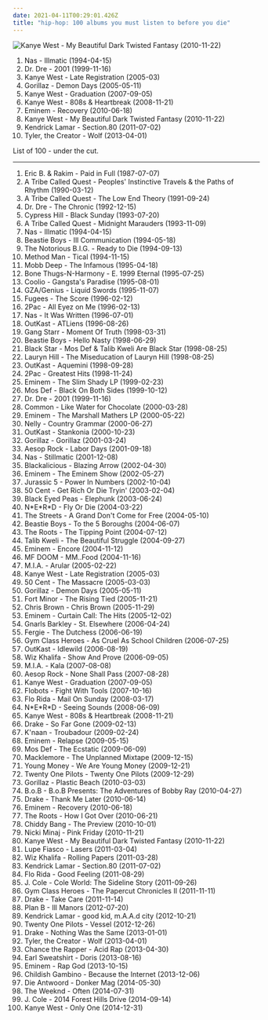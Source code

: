 ```yaml
---
date: 2021-04-11T00:29:01.426Z
title: "hip-hop: 100 albums you must listen to before you die"
---
```

![Kanye West - My Beautiful Dark Twisted Fantasy (2010-11-22)](http://coverartarchive.org/release/cd7d8c81-d519-4149-8cd0-ade722ad19b9/1469458634-500.jpg "Kanye West - My Beautiful Dark Twisted Fantasy (2010-11-22)")
<ol class="albums">
<li data-cover="https://img.discogs.com/BPm1tRc82RVJSwNtAU_IcS_WfM0=/fit-in/600x600/filters:strip_icc():format(jpeg):mode_rgb():quality(90)/discogs-images/R-4129541-1611603191-2116.jpeg.jpg" data-tags="hip-hop" role="button">Nas - Illmatic (1994-04-15)</li>
<li data-cover="http://coverartarchive.org/release/db4baedf-bfe1-4e04-b359-99761f1b3deb/8671147785-500.jpg" data-tags="hip-hop, rap, gangsta rap" role="button">Dr. Dre - 2001 (1999-11-16)</li>
<li data-cover="https://img.discogs.com/yijRdl9GTByo5MDl6kKGHtk89Pw=/fit-in/600x493/filters:strip_icc():format(jpeg):mode_rgb():quality(90)/discogs-images/R-9797041-1494512428-2136.jpeg.jpg" data-tags="hip-hop" role="button">Kanye West - Late Registration (2005-03)</li>
<li data-cover="http://coverartarchive.org/release/ad0a377b-6c7c-30ff-921d-a47edae073e2/6436408454-500.jpg" data-tags="alternative, electronic" role="button">Gorillaz - Demon Days (2005-05-11)</li>
<li data-cover="http://coverartarchive.org/release/06a81817-093d-40f0-aef2-90673fa550ae/2727362998-500.jpg" data-tags="hip-hop" role="button">Kanye West - Graduation (2007-09-05)</li>
<li data-cover="http://coverartarchive.org/release/af8fdbd3-dc27-469d-89bf-9167514b3f5e/4819782950-500.jpg" data-tags="hip-hop" role="button">Kanye West - 808s & Heartbreak (2008-11-21)</li>
<li data-cover="http://coverartarchive.org/release/dddf01df-f9f1-4ba6-b414-5ddf1984fc7f/1310901778-500.jpg" data-tags="eminem, hip-hop, rap" role="button">Eminem - Recovery (2010-06-18)</li>
<li data-cover="http://coverartarchive.org/release/cd7d8c81-d519-4149-8cd0-ade722ad19b9/1469458634-500.jpg" data-tags="hip-hop" role="button">Kanye West - My Beautiful Dark Twisted Fantasy (2010-11-22)</li>
<li data-cover="http://coverartarchive.org/release/d0b24c41-8562-47fb-bfe7-5f03397c41c7/24260710820-500.jpg" data-tags="hip-hop, hip hop, west coast rap, conscious hip hop" role="button">Kendrick Lamar - Section.80 (2011-07-02)</li>
<li data-cover="http://coverartarchive.org/release/28b3139a-1905-4978-9004-9a170b1b64c6/8854274705-500.jpg" data-tags="hip-hop, rap" role="button">Tyler, the Creator - Wolf (2013-04-01)</li>
</ol>
List of 100 - under the cut.
<!-- more -->

_________________

<ol class="albums">
<li data-cover="http://coverartarchive.org/release/eec40590-f7f8-48ff-a3cb-0a4aab5aad30/6223485528-500.jpg" data-tags="hip-hop, hip hop" role="button">
Eric B. & Rakim - Paid in Full (1987-07-07)
</li>
<li data-cover="http://coverartarchive.org/release/a30577af-64e7-3e86-9930-556e3e5357b5/2934705740-500.jpg" data-tags="hip-hop" role="button">
A Tribe Called Quest - Peoples' Instinctive Travels & the Paths of Rhythm (1990-03-12)
</li>
<li data-cover="http://coverartarchive.org/release/63747b49-c817-4688-a3c3-c6b534672f3e/8559758886-500.jpg" data-tags="hip-hop" role="button">
A Tribe Called Quest - The Low End Theory (1991-09-24)
</li>
<li data-cover="http://coverartarchive.org/release/51088001-d00c-384f-a266-315fd3ee797a/6193413728-500.jpg" data-tags="gangsta rap, hip-hop" role="button">
Dr. Dre - The Chronic (1992-12-15)
</li>
<li data-cover="https://img.discogs.com/2GgQjIjcDb1eAQyuyx6IXw0Sf78=/fit-in/600x600/filters:strip_icc():format(jpeg):mode_rgb():quality(90)/discogs-images/R-16516737-1608227995-7003.jpeg.jpg" data-tags="hip-hop, rap" role="button">
Cypress Hill - Black Sunday (1993-07-20)
</li>
<li data-cover="http://coverartarchive.org/release/0adceade-cc01-498f-a46f-0121c6802d8c/4969333235-500.jpg" data-tags="hip-hop" role="button">
A Tribe Called Quest - Midnight Marauders (1993-11-09)
</li>
<li data-cover="https://img.discogs.com/BPm1tRc82RVJSwNtAU_IcS_WfM0=/fit-in/600x600/filters:strip_icc():format(jpeg):mode_rgb():quality(90)/discogs-images/R-4129541-1611603191-2116.jpeg.jpg" data-tags="hip-hop" role="button">
Nas - Illmatic (1994-04-15)
</li>
<li data-cover="https://img.discogs.com/x-XBH8YKpwmafthP8SsFian0t6s=/fit-in/600x591/filters:strip_icc():format(jpeg):mode_rgb():quality(90)/discogs-images/R-6458210-1465577851-2875.jpeg.jpg" data-tags="hip-hop" role="button">
Beastie Boys - Ill Communication (1994-05-18)
</li>
<li data-cover="http://coverartarchive.org/release/f42fe7d8-fa5e-3ee5-9a83-456c8c663ed5/4383297751-500.jpg" data-tags="rap" role="button">
The Notorious B.I.G. - Ready to Die (1994-09-13)
</li>
<li data-cover="http://coverartarchive.org/release/911192ef-6b58-427f-9d84-437a0d34de70/9635715971-500.jpg" data-tags="rap, hip-hop, wu-tang" role="button">
Method Man - Tical (1994-11-15)
</li>
<li data-cover="http://coverartarchive.org/release/07e92711-51fe-4e80-97a3-be995b7f4119/4696863575-500.jpg" data-tags="hip-hop, rap" role="button">
Mobb Deep - The Infamous (1995-04-18)
</li>
<li data-cover="https://img.discogs.com/rv6Vzq78QsfvRoWBBWpbft4qCrM=/fit-in/600x587/filters:strip_icc():format(jpeg):mode_rgb():quality(90)/discogs-images/R-422498-1329568603.jpeg.jpg" data-tags="hip-hop, rap, g-funk" role="button">
Bone Thugs-N-Harmony - E. 1999 Eternal (1995-07-25)
</li>
<li data-cover="https://img.discogs.com/zf87uarK5tnrwGfAxz9ZLS29PuA=/fit-in/460x600/filters:strip_icc():format(jpeg):mode_rgb():quality(90)/discogs-images/R-336480-1363450658-9382.jpeg.jpg" data-tags="hip-hop, rap" role="button">
Coolio - Gangsta's Paradise (1995-08-01)
</li>
<li data-cover="https://img.discogs.com/3WuRCIOlOnT69y46Auud_YjD8j0=/fit-in/600x600/filters:strip_icc():format(jpeg):mode_rgb():quality(90)/discogs-images/R-158798-1158147180.jpeg.jpg" data-tags="hip-hop" role="button">
GZA/Genius - Liquid Swords (1995-11-07)
</li>
<li data-cover="http://coverartarchive.org/release/a8ac0c88-6980-411d-8c88-3eed140f71ed/7644775051-500.jpg" data-tags="hip-hop" role="button">
Fugees - The Score (1996-02-12)
</li>
<li data-cover="http://coverartarchive.org/release/8d2491b6-f77f-3ec2-9638-10c231663071/9390923312-500.jpg" data-tags="gangsta rap, hip-hop, 2pac, rap" role="button">
2Pac - All Eyez on Me (1996-02-13)
</li>
<li data-cover="http://coverartarchive.org/release/dee08d2d-eb6d-4376-988a-07984dbdf738/12639957674-500.jpg" data-tags="rap, hip-hop" role="button">
Nas - It Was Written (1996-07-01)
</li>
<li data-cover="https://img.discogs.com/2uDI11IP0s5RCrBjhVSpWunaVe0=/fit-in/600x603/filters:strip_icc():format(jpeg):mode_rgb():quality(90)/discogs-images/R-1336628-1488983534-1292.jpeg.jpg" data-tags="hip-hop" role="button">
OutKast - ATLiens (1996-08-26)
</li>
<li data-cover="http://coverartarchive.org/release/a164b1b6-00dc-4722-be0d-62601accb796/4437400926-500.jpg" data-tags="hip-hop" role="button">
Gang Starr - Moment Of Truth (1998-03-31)
</li>
<li data-cover="http://coverartarchive.org/release/84a4ba6a-cc66-4a8b-b443-198646fbf85f/8508204852-500.jpg" data-tags="hip-hop, rap" role="button">
Beastie Boys - Hello Nasty (1998-06-29)
</li>
<li data-cover="http://coverartarchive.org/release/66df81d2-9787-3838-85fa-fa0de57990f3/24580063144-500.jpg" data-tags="hip hop, hip-hop" role="button">
Black Star - Mos Def & Talib Kweli Are Black Star (1998-08-25)
</li>
<li data-cover="http://coverartarchive.org/release/0f15251e-7f5a-48bd-bfe2-31a329066371/3037400805-500.jpg" data-tags="soul, rnb" role="button">
Lauryn Hill - The Miseducation of Lauryn Hill (1998-08-25)
</li>
<li data-cover="http://coverartarchive.org/release/63f4592c-6f58-32bb-bd9f-a431dc14e04d/6640977411-500.jpg" data-tags="hip-hop" role="button">
OutKast - Aquemini (1998-09-28)
</li>
<li data-cover="https://img.discogs.com/CIw1B4aCFdudJV1Uq1LT9CZChD8=/fit-in/600x593/filters:strip_icc():format(jpeg):mode_rgb():quality(90)/discogs-images/R-3406323-1332179720.jpeg.jpg" data-tags="rap, 2pac" role="button">
2Pac - Greatest Hits (1998-11-24)
</li>
<li data-cover="http://coverartarchive.org/release/f305300d-d3ef-314f-a260-9b2cc12705d8/2587702528-500.jpg" data-tags="rap" role="button">
Eminem - The Slim Shady LP (1999-02-23)
</li>
<li data-cover="http://coverartarchive.org/release/3636d9b6-13e3-3b00-975b-9cf95a0ac21a/2434199624-500.jpg" data-tags="hip-hop" role="button">
Mos Def - Black On Both Sides (1999-10-12)
</li>
<li data-cover="http://coverartarchive.org/release/db4baedf-bfe1-4e04-b359-99761f1b3deb/8671147785-500.jpg" data-tags="hip-hop, rap, gangsta rap" role="button">
Dr. Dre - 2001 (1999-11-16)
</li>
<li data-cover="http://coverartarchive.org/release/0eaf3a43-f00e-4416-8ea3-759d1841e3c9/4402657853-500.jpg" data-tags="hip-hop" role="button">
Common - Like Water for Chocolate (2000-03-28)
</li>
<li data-cover="http://coverartarchive.org/release/51544aed-52a1-42b9-aff0-9237ac3dd564/6693458596-500.jpg" data-tags="rap" role="button">
Eminem - The Marshall Mathers LP (2000-05-22)
</li>
<li data-cover="http://coverartarchive.org/release/63d2c002-3b39-4e6a-9cad-50bb5f86a701/20658908646-500.jpg" data-tags="hip-hop" role="button">
Nelly - Country Grammar (2000-06-27)
</li>
<li data-cover="https://img.discogs.com/JCxzS2VxXpGs-JtZtLmtmeYg4-I=/fit-in/600x601/filters:strip_icc():format(jpeg):mode_rgb():quality(90)/discogs-images/R-13545257-1556249200-1771.png.jpg" data-tags="hip-hop" role="button">
OutKast - Stankonia (2000-10-23)
</li>
<li data-cover="http://coverartarchive.org/release/910cdb82-4237-4a10-a6f3-7795d6f297e6/3778768750-500.jpg" data-tags="alternative, electronic" role="button">
Gorillaz - Gorillaz (2001-03-24)
</li>
<li data-cover="http://coverartarchive.org/release/cd171e0b-4cb1-4bef-ab60-ccab0729cd73/1672858721-500.jpg" data-tags="hip-hop" role="button">
Aesop Rock - Labor Days (2001-09-18)
</li>
<li data-cover="https://img.discogs.com/ce2bXe_XnmZeSoI9PbdPzpDjdm8=/fit-in/600x450/filters:strip_icc():format(jpeg):mode_rgb():quality(90)/discogs-images/R-5788920-1402698639-1454.jpeg.jpg" data-tags="hip-hop, rap" role="button">
Nas - Stillmatic (2001-12-08)
</li>
<li data-cover="http://coverartarchive.org/release/003b0f09-cdd1-333d-9262-92d66237a4c0/10252077277-500.jpg" data-tags="hip-hop" role="button">
Blackalicious - Blazing Arrow (2002-04-30)
</li>
<li data-cover="http://coverartarchive.org/release/af71f60c-a8e8-4774-a2b3-30dbfaa13bd6/26547401170-500.jpg" data-tags="rap" role="button">
Eminem - The Eminem Show (2002-05-27)
</li>
<li data-cover="https://img.discogs.com/hH6VDQqSq4WF6Fmi3O71yMN58gk=/fit-in/600x593/filters:strip_icc():format(jpeg):mode_rgb():quality(90)/discogs-images/R-3087155-1315116755.jpeg.jpg" data-tags="hip-hop" role="button">
Jurassic 5 - Power In Numbers (2002-10-04)
</li>
<li data-cover="https://img.discogs.com/r_jMkyQ0urHTrJ-ochhEy-z5qbk=/fit-in/600x590/filters:strip_icc():format(jpeg):mode_rgb():quality(90)/discogs-images/R-7189287-1542925626-1490.jpeg.jpg" data-tags="rap, hip-hop, 50 cent" role="button">
50 Cent - Get Rich Or Die Tryin' (2003-02-04)
</li>
<li data-cover="http://coverartarchive.org/release/5d5ee308-2a69-4f81-8f59-8036bce6a595/6853145556-500.jpg" data-tags="black eyed peas, hip-hop" role="button">
Black Eyed Peas - Elephunk (2003-06-24)
</li>
<li data-cover="http://coverartarchive.org/release/1453bafd-09a5-43e6-aa52-5ab2867c7218/2090793464-500.jpg" data-tags="hip-hop" role="button">
N*E*R*D - Fly Or Die (2004-03-22)
</li>
<li data-cover="http://coverartarchive.org/release/2e24044e-a62d-38cd-a81c-bb18568d69f7/16604406384-500.jpg" data-tags="hip-hop, hip hop" role="button">
The Streets - A Grand Don't Come for Free (2004-05-10)
</li>
<li data-cover="https://via.placeholder.com/450" data-tags="hip-hop" role="button">
Beastie Boys - To the 5 Boroughs (2004-06-07)
</li>
<li data-cover="http://coverartarchive.org/release/a3675fc3-f348-3d6d-970f-faa19f32c4ca/9725751296-500.jpg" data-tags="hip-hop, hip hop" role="button">
The Roots - The Tipping Point (2004-07-12)
</li>
<li data-cover="https://img.discogs.com/4py4xiK0UiIC3_z0rrt5exFOY2I=/fit-in/352x348/filters:strip_icc():format(jpeg):mode_rgb():quality(90)/discogs-images/R-378450-1173002498.jpeg.jpg" data-tags="hip-hop" role="button">
Talib Kweli - The Beautiful Struggle (2004-09-27)
</li>
<li data-cover="http://coverartarchive.org/release/93b725a3-5e68-45e5-9798-5afb29922c5b/2121195763-500.jpg" data-tags="rap, hip-hop, eminem" role="button">
Eminem - Encore (2004-11-12)
</li>
<li data-cover="https://img.discogs.com/UjsKkHh5Px5-9nu6qaFI4y7X100=/fit-in/566x566/filters:strip_icc():format(jpeg):mode_rgb():quality(90)/discogs-images/R-1047581-1587057449-6690.jpeg.jpg" data-tags="hip-hop, rap" role="button">
MF DOOM - MM..Food (2004-11-16)
</li>
<li data-cover="http://coverartarchive.org/release/c3d10658-391c-4444-baf5-e26492068f96/7478621989-500.jpg" data-tags="electronic, grime" role="button">
M.I.A. - Arular (2005-02-22)
</li>
<li data-cover="https://img.discogs.com/yijRdl9GTByo5MDl6kKGHtk89Pw=/fit-in/600x493/filters:strip_icc():format(jpeg):mode_rgb():quality(90)/discogs-images/R-9797041-1494512428-2136.jpeg.jpg" data-tags="hip-hop" role="button">
Kanye West - Late Registration (2005-03)
</li>
<li data-cover="http://coverartarchive.org/release/be552d8f-ad3c-474e-9b3d-dc899aebec2e/8541825183-500.jpg" data-tags="rap, hip-hop" role="button">
50 Cent - The Massacre (2005-03-03)
</li>
<li data-cover="http://coverartarchive.org/release/ad0a377b-6c7c-30ff-921d-a47edae073e2/6436408454-500.jpg" data-tags="alternative, electronic" role="button">
Gorillaz - Demon Days (2005-05-11)
</li>
<li data-cover="https://img.discogs.com/bXnt0eXfchKuRrdSJxD7xNAIfS4=/fit-in/600x529/filters:strip_icc():format(jpeg):mode_rgb():quality(90)/discogs-images/R-567986-1336610234-2845.jpeg.jpg" data-tags="hip-hop" role="button">
Fort Minor - The Rising Tied (2005-11-21)
</li>
<li data-cover="http://coverartarchive.org/release/7ae25feb-39ca-484b-80c0-ad8fe871b0ce/2980605648-500.jpg" data-tags="rnb, chris brown" role="button">
Chris Brown - Chris Brown (2005-11-29)
</li>
<li data-cover="http://coverartarchive.org/release/5f7c0d23-58d9-4bdf-bfd9-e1e420b3ef29/4515569227-500.jpg" data-tags="eminem, rap, hip-hop" role="button">
Eminem - Curtain Call: The Hits (2005-12-02)
</li>
<li data-cover="http://coverartarchive.org/release/c1611009-48c0-4171-a26d-698a57cfde9e/3985245895-500.jpg" data-tags="funk, soul" role="button">
Gnarls Barkley - St. Elsewhere (2006-04-24)
</li>
<li data-cover="http://coverartarchive.org/release/74832c40-66da-4efa-acec-871e0a72aae2/3946571235-500.jpg" data-tags="pop" role="button">
Fergie - The Dutchess (2006-06-19)
</li>
<li data-cover="https://img.discogs.com/_pytQNoFquAHXxTr4S3Gy2D3VWo=/fit-in/189x189/filters:strip_icc():format(jpeg):mode_rgb():quality(90)/discogs-images/R-796427-1174893064.jpeg.jpg" data-tags="hip-hop" role="button">
Gym Class Heroes - As Cruel As School Children (2006-07-25)
</li>
<li data-cover="http://coverartarchive.org/release/3a589980-607d-466e-b17d-41778d5effc5/2693377789-500.jpg" data-tags="hip-hop" role="button">
OutKast - Idlewild (2006-08-19)
</li>
<li data-cover="http://coverartarchive.org/release/f3e2c681-a117-478f-bba4-d3afa0872c11/889689286-500.jpg" data-tags="hip-hop, wiz khalifa" role="button">
Wiz Khalifa - Show And Prove (2006-09-05)
</li>
<li data-cover="https://via.placeholder.com/450" data-tags="electronic" role="button">
M.I.A. - Kala (2007-08-08)
</li>
<li data-cover="http://coverartarchive.org/release/b0885908-cbe2-4e51-95d8-c4f3b9721ad6/2386174869-500.jpg" data-tags="hip-hop" role="button">
Aesop Rock - None Shall Pass (2007-08-28)
</li>
<li data-cover="http://coverartarchive.org/release/06a81817-093d-40f0-aef2-90673fa550ae/2727362998-500.jpg" data-tags="hip-hop" role="button">
Kanye West - Graduation (2007-09-05)
</li>
<li data-cover="http://coverartarchive.org/release/c46652d5-53ec-4c2e-aeb2-a65852099d3c/1398538098-500.jpg" data-tags="hip-hop" role="button">
Flobots - Fight With Tools (2007-10-16)
</li>
<li data-cover="https://img.discogs.com/jh4t6fyePwK2DmFIMS79etQ-LdE=/fit-in/500x442/filters:strip_icc():format(jpeg):mode_rgb():quality(90)/discogs-images/R-1289687-1442838570-1540.jpeg.jpg" data-tags="rap, hip-hop" role="button">
Flo Rida - Mail On Sunday (2008-03-17)
</li>
<li data-cover="https://img.discogs.com/sAHiZ1GQVMxSrV1dwSAi5FPOqL4=/fit-in/600x600/filters:strip_icc():format(jpeg):mode_rgb():quality(90)/discogs-images/R-3646806-1516228829-9542.jpeg.jpg" data-tags="hip-hop" role="button">
N*E*R*D - Seeing Sounds (2008-06-09)
</li>
<li data-cover="http://coverartarchive.org/release/af8fdbd3-dc27-469d-89bf-9167514b3f5e/4819782950-500.jpg" data-tags="hip-hop" role="button">
Kanye West - 808s & Heartbreak (2008-11-21)
</li>
<li data-cover="http://coverartarchive.org/release/f05567cc-6ed3-40e0-bad1-7812478eecbe/2071071757-500.jpg" data-tags="hip hop, hip-hop, drake, rap, rnb" role="button">
Drake - So Far Gone (2009-02-13)
</li>
<li data-cover="https://img.discogs.com/GJfy06J2LGkCqqKGNZO7OQxor3g=/fit-in/240x240/filters:strip_icc():format(jpeg):mode_rgb():quality(90)/discogs-images/R-1657826-1235012805.jpeg.jpg" data-tags="hip-hop" role="button">
K'naan - Troubadour (2009-02-24)
</li>
<li data-cover="http://coverartarchive.org/release/25130d2d-8a82-4956-99e7-30efd0f9ff89/5871235568-500.jpg" data-tags="rap, hip-hop" role="button">
Eminem - Relapse (2009-05-15)
</li>
<li data-cover="http://coverartarchive.org/release/c131cfbf-5024-4a50-a27b-366f04d3fcd8/1674181130-500.jpg" data-tags="hip hop, hip-hop" role="button">
Mos Def - The Ecstatic (2009-06-09)
</li>
<li data-cover="http://coverartarchive.org/release/672775d4-cc8b-4af8-8f5f-134e5676d608/2367827712-500.jpg" data-tags="hip-hop" role="button">
Macklemore - The Unplanned Mixtape (2009-12-15)
</li>
<li data-cover="http://coverartarchive.org/release/0d6886d2-fc6b-4ca4-b21a-6c9ea1d46dc0/14721836017-500.jpg" data-tags="hip-hop" role="button">
Young Money - We Are Young Money (2009-12-21)
</li>
<li data-cover="http://coverartarchive.org/release/f962ee2d-41cd-4a47-8f8c-dc402eacfaf3/10077631133-500.jpg" data-tags="hip-hop, indie, alternative, emo, rap, alternative pop, alternative hip-hop, pop rap, twenty one pilots,  alternative,  indie pop,  pop,  male vocalists,  alternative pop,  emo,  emo pop" role="button">
Twenty One Pilots - Twenty One Pilots (2009-12-29)
</li>
<li data-cover="http://coverartarchive.org/release/cc91709d-4a15-3d62-91e8-25a1464950fd/9935228575-500.jpg" data-tags="alternative" role="button">
Gorillaz - Plastic Beach (2010-03-03)
</li>
<li data-cover="http://coverartarchive.org/release/1f86b8aa-db60-4e4e-9aa3-fa74597b2f7d/2588028438-500.jpg" data-tags="hip-hop" role="button">
B.o.B - B.o.B Presents: The Adventures of Bobby Ray (2010-04-27)
</li>
<li data-cover="http://coverartarchive.org/release/7e5cf3e1-f511-43f5-aa6d-8b66100f7924/2071145317-500.jpg" data-tags="hip-hop" role="button">
Drake - Thank Me Later (2010-06-14)
</li>
<li data-cover="http://coverartarchive.org/release/dddf01df-f9f1-4ba6-b414-5ddf1984fc7f/1310901778-500.jpg" data-tags="eminem, hip-hop, rap" role="button">
Eminem - Recovery (2010-06-18)
</li>
<li data-cover="http://coverartarchive.org/release/ce2507be-1576-44d0-9c2f-f5f135d514ed/2434018811-500.jpg" data-tags="hip-hop" role="button">
The Roots - How I Got Over (2010-06-21)
</li>
<li data-cover="http://coverartarchive.org/release/7d199f84-894f-34a3-a4a5-374ca72d697d/6514294348-500.jpg" data-tags="hip-hop" role="button">
Chiddy Bang - The Preview (2010-10-01)
</li>
<li data-cover="http://coverartarchive.org/release/883c2b91-e65d-4520-b001-807d0fd23ee6/1940800991-500.jpg" data-tags="rap" role="button">
Nicki Minaj - Pink Friday (2010-11-21)
</li>
<li data-cover="http://coverartarchive.org/release/cd7d8c81-d519-4149-8cd0-ade722ad19b9/1469458634-500.jpg" data-tags="hip-hop" role="button">
Kanye West - My Beautiful Dark Twisted Fantasy (2010-11-22)
</li>
<li data-cover="http://coverartarchive.org/release/0387cd5d-b6db-4c47-b570-14ac185ba7e1/25103537590-500.jpg" data-tags="hip-hop, hip hop" role="button">
Lupe Fiasco - Lasers (2011-03-04)
</li>
<li data-cover="http://coverartarchive.org/release/c1d2f621-c5c1-4bc6-acf9-440192654421/1630959999-500.jpg" data-tags="rap" role="button">
Wiz Khalifa - Rolling Papers (2011-03-28)
</li>
<li data-cover="http://coverartarchive.org/release/d0b24c41-8562-47fb-bfe7-5f03397c41c7/24260710820-500.jpg" data-tags="hip-hop, hip hop, west coast rap, conscious hip hop" role="button">
Kendrick Lamar - Section.80 (2011-07-02)
</li>
<li data-cover="http://coverartarchive.org/release/657bb677-62f8-4b0a-a562-cc40ab943970/1921800445-500.jpg" data-tags="hip-hop, tumblr, aarmando, flor rider, flo rida - good feeling" role="button">
Flo Rida - Good Feeling (2011-08-29)
</li>
<li data-cover="http://coverartarchive.org/release/4c8b518b-3fd9-492f-b77d-00597014dce7/3316397776-500.jpg" data-tags="rap" role="button">
J. Cole - Cole World: The Sideline Story (2011-09-26)
</li>
<li data-cover="http://coverartarchive.org/release/b9bef082-4d1e-454b-9347-d12e7137d3d7/20285352835-500.jpg" data-tags="hip-hop, pop, pop rock, alternative hip hop, hhjjj" role="button">
Gym Class Heroes - The Papercut Chronicles II (2011-11-11)
</li>
<li data-cover="http://coverartarchive.org/release/0b4ab5f2-73f0-405f-9add-2330c3a248c1/2054695522-500.jpg" data-tags="drake, hip hop" role="button">
Drake - Take Care (2011-11-14)
</li>
<li data-cover="http://coverartarchive.org/release/ce2b9bf5-b2c4-49ca-92a9-6893a5693071/22574757218-500.jpg" data-tags="hip-hop" role="button">
Plan B - Ill Manors (2012-07-20)
</li>
<li data-cover="http://coverartarchive.org/release/e1d99364-1ad9-4f4d-9505-2242eff10a44/2361576294-500.jpg" data-tags="hip hop" role="button">
Kendrick Lamar - good kid, m.A.A.d city (2012-10-21)
</li>
<li data-cover="http://coverartarchive.org/release/77f25b0b-bb51-44fb-b7b5-9c5c391769dd/7221126832-500.jpg" data-tags="alternative" role="button">
Twenty One Pilots - Vessel (2012-12-26)
</li>
<li data-cover="http://coverartarchive.org/release/cfd78aa4-6938-439e-8be0-e9c51255d35c/5326272078-500.jpg" data-tags="drake, hip hop" role="button">
Drake - Nothing Was the Same (2013-01-01)
</li>
<li data-cover="http://coverartarchive.org/release/28b3139a-1905-4978-9004-9a170b1b64c6/8854274705-500.jpg" data-tags="hip-hop, rap" role="button">
Tyler, the Creator - Wolf (2013-04-01)
</li>
<li data-cover="http://coverartarchive.org/release/8caabc0f-8c2a-4060-893f-f71bc93cc073/4125216283-500.jpg" data-tags="hip hop" role="button">
Chance the Rapper - Acid Rap (2013-04-30)
</li>
<li data-cover="http://coverartarchive.org/release/cce11ff7-7a5b-4a0b-b415-fa55e2cfca00/5976610444-500.jpg" data-tags="hip-hop" role="button">
Earl Sweatshirt - Doris (2013-08-16)
</li>
<li data-cover="http://coverartarchive.org/release/112d51a8-b6ad-414f-970d-5d9eaac810ec/5442770796-500.jpg" data-tags="hip-hop" role="button">
Eminem - Rap God (2013-10-15)
</li>
<li data-cover="http://coverartarchive.org/release/af54650b-5020-4b8b-a121-3f32f31d86eb/5905091136-500.jpg" data-tags="hip-hop" role="button">
Childish Gambino - Because the Internet (2013-12-06)
</li>
<li data-cover="http://coverartarchive.org/release/a432f2d1-52cf-440b-bb69-74badf6befaa/25692677906-500.jpg" data-tags="hip-hop, electronic, hip hop" role="button">
Die Antwoord - Donker Mag (2014-05-30)
</li>
<li data-cover="http://coverartarchive.org/release/45918d2f-c617-40d8-a0ec-de753d045ea5/8683131068-500.jpg" data-tags="hip-hop, r&b, the weeknd" role="button">
The Weeknd - Often (2014-07-31)
</li>
<li data-cover="http://coverartarchive.org/release/bbd931f0-f3ad-4550-b1cd-862e4b70cc03/9082731243-500.jpg" data-tags="hip hop" role="button">
J. Cole - 2014 Forest Hills Drive (2014-09-14)
</li>
<li data-cover="http://coverartarchive.org/release/95ede655-ad25-4a32-a367-3a32edb0ad55/9269372663-500.jpg" data-tags="hip-hop" role="button">
Kanye West - Only One (2014-12-31)
</li>
</ol>